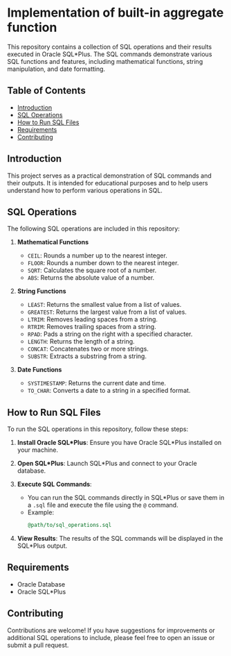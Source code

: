 # Implementation of built-in aggregate function

This repository contains a collection of SQL operations and their results executed in Oracle SQL*Plus. The SQL commands demonstrate various SQL functions and features, including mathematical functions, string manipulation, and date formatting.

## Table of Contents

- [Introduction](#introduction)
- [SQL Operations](#sql-operations)
- [How to Run SQL Files](#how-to-run-sql-files)
- [Requirements](#requirements)
- [Contributing](#contributing)

## Introduction

This project serves as a practical demonstration of SQL commands and their outputs. It is intended for educational purposes and to help users understand how to perform various operations in SQL.

## SQL Operations

The following SQL operations are included in this repository:

1. **Mathematical Functions**
   - `CEIL`: Rounds a number up to the nearest integer.
   - `FLOOR`: Rounds a number down to the nearest integer.
   - `SQRT`: Calculates the square root of a number.
   - `ABS`: Returns the absolute value of a number.

2. **String Functions**
   - `LEAST`: Returns the smallest value from a list of values.
   - `GREATEST`: Returns the largest value from a list of values.
   - `LTRIM`: Removes leading spaces from a string.
   - `RTRIM`: Removes trailing spaces from a string.
   - `RPAD`: Pads a string on the right with a specified character.
   - `LENGTH`: Returns the length of a string.
   - `CONCAT`: Concatenates two or more strings.
   - `SUBSTR`: Extracts a substring from a string.

3. **Date Functions**
   - `SYSTIMESTAMP`: Returns the current date and time.
   - `TO_CHAR`: Converts a date to a string in a specified format.

## How to Run SQL Files

To run the SQL operations in this repository, follow these steps:

1. **Install Oracle SQL*Plus**: Ensure you have Oracle SQL*Plus installed on your machine.

2. **Open SQL*Plus**: Launch SQL*Plus and connect to your Oracle database.

3. **Execute SQL Commands**:
   - You can run the SQL commands directly in SQL*Plus or save them in a `.sql` file and execute the file using the `@` command.
   - Example:
     ```sql
     @path/to/sql_operations.sql
     ```

4. **View Results**: The results of the SQL commands will be displayed in the SQL*Plus output.

## Requirements

- Oracle Database
- Oracle SQL*Plus

## Contributing

Contributions are welcome! If you have suggestions for improvements or additional SQL operations to include, please feel free to open an issue or submit a pull request.
